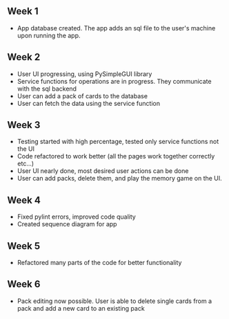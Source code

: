 ## Week 1

- App database created. The app adds an sql file to the user's machine upon running the app.

## Week 2

- User UI progressing, using PySimpleGUI library
- Service functions for operations are in progress. They communicate with the sql backend
- User can add a pack of cards to the database
- User can fetch the data using the service function

## Week 3

- Testing started with high percentage, tested only service functions not the UI
- Code refactored to work better (all the pages work together correctly etc...)
- User UI nearly done, most desired user actions can be done
- User can add packs, delete them, and play the memory game on the UI.

## Week 4

- Fixed pylint errors, improved code quality
- Created sequence diagram for app

## Week 5

- Refactored many parts of the code for better functionality

## Week 6

- Pack editing now possible. User is able to delete single cards from a pack and add a new card to an existing pack
